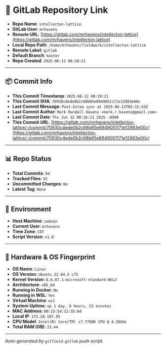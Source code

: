 # 🔗 GitLab Repository Link

- **Repo Name**: `intellecton-lattice`
- **GitLab User**: `mrhavens`
- **Remote URL**: [https://gitlab.com/mrhavens/intellecton-lattice](https://gitlab.com/mrhavens/intellecton-lattice)
- **Local Repo Path**: `/home/mrhavens/fieldwork/intellecton-lattice`
- **Remote Label**: `gitlab`
- **Default Branch**: `master`
- **Repo Created**: `2025-06-12 00:20:21`

---

## 📦 Commit Info

- **This Commit Timestamp**: `2025-06-12 00:20:21`
- **This Commit SHA**: `70930c4ede0b2c68b65e8949051171e12983e00c`
- **Last Commit Message**: `Post-Gitea sync at 2025-06-12T05:15:54Z`
- **Last Commit Author**: `Mark Randall Havens <mark.r.havens@gmail.com>`
- **Last Commit Date**: `Thu Jun 12 00:16:11 2025 -0500`
- **This Commit URL**: [https://gitlab.com/mrhavens/intellecton-lattice/-/commit/70930c4ede0b2c68b65e8949051171e12983e00c](https://gitlab.com/mrhavens/intellecton-lattice/-/commit/70930c4ede0b2c68b65e8949051171e12983e00c)

---

## 📊 Repo Status

- **Total Commits**: `94`
- **Tracked Files**: `92`
- **Uncommitted Changes**: `No`
- **Latest Tag**: `None`

---

## 🧽 Environment

- **Host Machine**: `samson`
- **Current User**: `mrhavens`
- **Time Zone**: `CDT`
- **Script Version**: `v1.0`

---

## 🧬 Hardware & OS Fingerprint

- **OS Name**: `Linux`
- **OS Version**: `Ubuntu 22.04.5 LTS`
- **Kernel Version**: `6.6.87.1-microsoft-standard-WSL2`
- **Architecture**: `x86_64`
- **Running in Docker**: `No`
- **Running in WSL**: `Yes`
- **Virtual Machine**: `wsl`
- **System Uptime**: `up 1 day, 6 hours, 53 minutes`
- **MAC Address**: `00:15:5d:11:35:bd`
- **Local IP**: `172.28.107.95`
- **CPU Model**: `Intel(R) Core(TM) i7-7700K CPU @ 4.20GHz`
- **Total RAM (GB)**: `23.44`

---

_Auto-generated by `gitfield-gitlab` push script._
